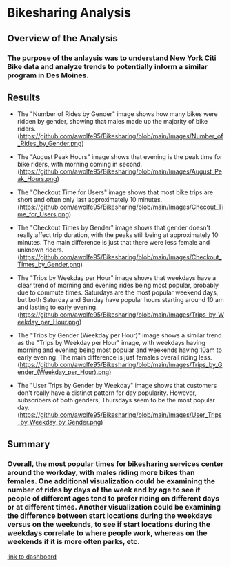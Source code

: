 # Bikesharing Analysis

## Overview of the Analysis

### The purpose of the anlaysis was to understand New York Citi Bike data and analyze trends to potentially inform a similar program in Des Moines.

## Results

* The "Number of Rides by Gender" image shows how many bikes were ridden by gender, showing that males made up the majority of bike riders. (https://github.com/awolfe95/Bikesharing/blob/main/Images/Number_of_Rides_by_Gender.png)

* The "August Peak Hours" image shows that evening is the peak time for bike riders, with morning coming in second. (https://github.com/awolfe95/Bikesharing/blob/main/Images/August_Peak_Hours.png)

* The "Checkout Time for Users" image shows that most bike trips are short and often only last approximately 10 minutes. (https://github.com/awolfe95/Bikesharing/blob/main/Images/Checout_Time_for_Users.png)

* The "Checkout Times by Gender" image shows that gender doesn't really affect trip duration, with the peaks still being at approximately 10 minutes. The main difference is just that there were less female and unknown riders. (https://github.com/awolfe95/Bikesharing/blob/main/Images/Checkout_TImes_by_Gender.png)

* The "Trips by Weekday per Hour" image shows that weekdays have a clear trend of morning and evening rides being most popular, probably due to commute times. Saturdays are the most popular weekend days, but both Saturday and Sunday have popular hours starting around 10 am and lasting to early evening. (https://github.com/awolfe95/Bikesharing/blob/main/Images/Trips_by_Weekday_per_Hour.png)

* The "Trips by Gender (Weekday per Hour)" image shows a similar trend as the "Trips by Weekday per Hour" image, with weekdays having morning and evening being most popular and weekends having 10am to early evening. The main difference is just females overall riding less. (https://github.com/awolfe95/Bikesharing/blob/main/Images/Trips_by_Gender_(Weekday_per_Hour).png)

* The "User Trips by Gender by Weekday" image shows that customers don't really have a distinct pattern for day popularity. However, subscribers of both genders, Thursdays seem to be the most popular day. (https://github.com/awolfe95/Bikesharing/blob/main/Images/User_Trips_by_Weekday_by_Gender.png)

## Summary

### Overall, the most popular times for bikesharing services center around the workday, with males riding more bikes than females. One additional visualization could be examining the number of rides by days of the week and by age to see if people of different ages tend to prefer riding on different days or at different times. Another visualization could be examining the difference between start locations during the weekdays versus on the weekends, to see if start locations during the weekdays correlate to where people work, whereas on the weekends if it is more often parks, etc. 

[link to dashboard](https://public.tableau.com/app/profile/ava.wolfe/viz/CitiBike_Challenge_16268341411540/BikesharingAnalysis?publish=yes)
